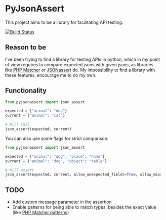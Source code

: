 # PyJsonAssert

This project aims to be a library for facilitating API testing.

[![Build Status](https://travis-ci.org/javierseixas/pyJsonAssert.svg?branch=master)](https://travis-ci.org/javierseixas/pyJsonAssert)

## Reason to be

I've been trying to find a library for testing APIs in python, which in my point of view requires to compare expected jsons with given jsons, as libraries like [PHP Matcher](https://github.com/coduo/php-matcher) or [JSONassert](https://github.com/skyscreamer/JSONassert) do.
My impossibility to find a library with these features, encourage me to do my own.

## Functionality

```python
from pyjsonassert import json_assert

expected = {"animal": "dog"}
current = {"animal": "cat"}

# Will fail
json_assert(expected, current)
```

You can also use some flags for strict comparison:

```python
from pyjsonassert import json_assert

expected = {"animal": "dog", "place": "home"}
current = {"animal": "dog", "object": "table"}

# Will assert
json_assert(expected, current, allow_unexpected_fields=True, allow_missing_fields=False)
```

## TODO
* Add custom message parameter in the assertion
* Enable patterns for being able to match types, besides the exact value (like [PHP Matcher patterns](https://github.com/coduo/php-matcher#available-patterns))